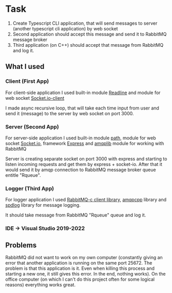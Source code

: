 # Task
1. Create Typescript CLI application, that will send messages to server (another typescript cli application) by web socket
2. Second application should accept this message and send it to RabbitMQ message broker
3. Third application (on C++) should accept that message from RabbitMQ and log it.

## What I used

### Client (First App)
For client-side application I used built-in module [Readline](https://nodejs.org/api/readline.html) and module for web socket [Socket.io-client](https://www.npmjs.com/package/socket.io-client)

I made async recursive loop, that will take each time input from user and send it (message) to the server by web socket on port 3000.

### Server (Second App)
For server-side application I used built-in module [path](https://nodejs.org/api/path.html), module for web socket [Socket.io](https://socket.io/docs/v4/), framework [Express](https://expressjs.com/) and [amqplib](https://www.npmjs.com/package/amqplib) module for working with RabbitMQ

 
Server is creating separate socket on port 3000 with express and starting to listen incoming requests and get them by express + socket-io. After that it would send it by amqp connection to RabbitMQ message broker queue entitle "Rqueue".

### Logger (Third App)
For logger application I used [RabbitMQ-c client library](https://github.com/alanxz/rabbitmq-c), [amqpcpp](https://github.com/akalend/amqpcpp) library and [spdlog](https://github.com/gabime/spdlog) library for message logging.

It should take message from RabbitMQ "Rqueue" queue and log it.

### IDE -> Visual Studio 2019-2022

## Problems

RabbitMQ did not want to work on my own computer (constantly giving an error that another application is running on the same port 25672. The problem is that this application is it. Even when killing this process and starting a new one, it still gives this error. In the end, nothing works). On the office computer (on which I can't do this project often for some logical reasons) everything works great.
